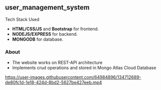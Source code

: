 ## user_management_system

Tech Stack Used
- **HTML/CSS/JS** and **Bootstrap** for frontend.
- **NODEJS/EXPRESS** for backend.
- **MONGODB** for database.

### About
- The website works on REST-API architecture
- Implements crud operations and stored in Mongo Atlas Cloud Database

https://user-images.githubusercontent.com/64984896/134712689-de80fc1d-1e18-424d-8bd2-5627be427eeb.mp4



